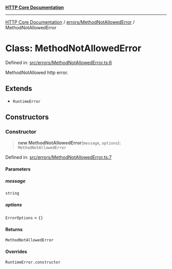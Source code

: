 [**HTTP Core Documentation**](../../../README.md)

***

[HTTP Core Documentation](../../../README.md) / [errors/MethodNotAllowedError](../README.md) / MethodNotAllowedError

# Class: MethodNotAllowedError

Defined in: [src/errors/MethodNotAllowedError.ts:6](https://github.com/stonemjs/http-core/blob/f8360abdd8e841f59cefcfadd322bcf66d52c95b/src/errors/MethodNotAllowedError.ts#L6)

MethodNotAllowed http error.

## Extends

- `RuntimeError`

## Constructors

### Constructor

> **new MethodNotAllowedError**(`message`, `options`): `MethodNotAllowedError`

Defined in: [src/errors/MethodNotAllowedError.ts:7](https://github.com/stonemjs/http-core/blob/f8360abdd8e841f59cefcfadd322bcf66d52c95b/src/errors/MethodNotAllowedError.ts#L7)

#### Parameters

##### message

`string`

##### options

`ErrorOptions` = `{}`

#### Returns

`MethodNotAllowedError`

#### Overrides

`RuntimeError.constructor`
